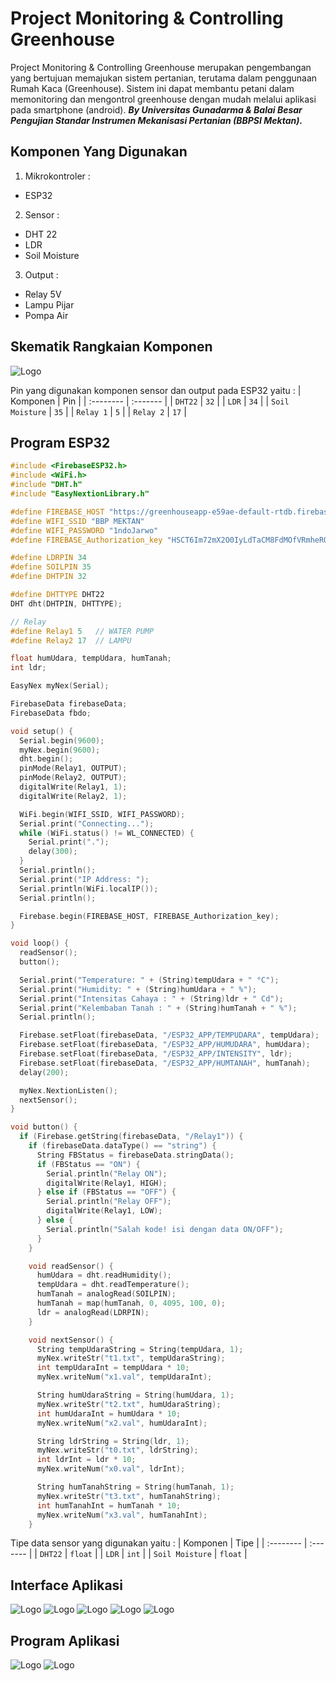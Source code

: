 # Project Monitoring & Controlling Greenhouse
Project Monitoring & Controlling Greenhouse merupakan pengembangan yang bertujuan memajukan sistem pertanian, terutama dalam penggunaan Rumah Kaca (Greenhouse). Sistem ini dapat membantu petani dalam memonitoring dan mengontrol greenhouse dengan mudah melalui aplikasi pada smartphone (android).
***By Universitas Gunadarma & Balai Besar Pengujian Standar Instrumen Mekanisasi Pertanian (BBPSI Mektan).***

## Komponen Yang Digunakan
1. Mikrokontroler :
* ESP32
2. Sensor : 
* DHT 22
* LDR
* Soil Moisture
3. Output :
* Relay 5V
* Lampu Pijar
* Pompa Air

## Skematik Rangkaian Komponen
![Logo](https://dev-to-uploads.s3.amazonaws.com/uploads/articles/th5xamgrr6se0x5ro4g6.png)

Pin yang digunakan komponen sensor dan output pada ESP32 yaitu :
| Komponen | Pin     |
| :-------- | :------- |
| `DHT22` | `32` |
| `LDR` | `34` |
| `Soil Moisture` | `35` |
| `Relay 1` | `5` |
| `Relay 2` | `17` |

## Program ESP32
```c++
#include <FirebaseESP32.h>
#include <WiFi.h>
#include "DHT.h"
#include "EasyNextionLibrary.h"

#define FIREBASE_HOST "https://greenhouseapp-e59ae-default-rtdb.firebaseio.com/"
#define WIFI_SSID "BBP MEKTAN"
#define WIFI_PASSWORD "1ndoJarwo"
#define FIREBASE_Authorization_key "HSCT6Im72mX2O0IyLdTaCM8FdMOfVRmheRQVQ0oO"

#define LDRPIN 34
#define SOILPIN 35
#define DHTPIN 32

#define DHTTYPE DHT22
DHT dht(DHTPIN, DHTTYPE);

// Relay
#define Relay1 5   // WATER PUMP
#define Relay2 17  // LAMPU

float humUdara, tempUdara, humTanah;
int ldr;

EasyNex myNex(Serial);

FirebaseData firebaseData;
FirebaseData fbdo;

void setup() {
  Serial.begin(9600);
  myNex.begin(9600);
  dht.begin();
  pinMode(Relay1, OUTPUT);
  pinMode(Relay2, OUTPUT);
  digitalWrite(Relay1, 1);
  digitalWrite(Relay2, 1);

  WiFi.begin(WIFI_SSID, WIFI_PASSWORD);
  Serial.print("Connecting...");
  while (WiFi.status() != WL_CONNECTED) {
    Serial.print(".");
    delay(300);
  }
  Serial.println();
  Serial.print("IP Address: ");
  Serial.println(WiFi.localIP());
  Serial.println();

  Firebase.begin(FIREBASE_HOST, FIREBASE_Authorization_key);
}

void loop() {
  readSensor();
  button();

  Serial.print("Temperature: " + (String)tempUdara + " °C");
  Serial.print("Humidity: " + (String)humUdara + " %");
  Serial.print("Intensitas Cahaya : " + (String)ldr + " Cd");
  Serial.print("Kelembaban Tanah : " + (String)humTanah + " %");
  Serial.println();

  Firebase.setFloat(firebaseData, "/ESP32_APP/TEMPUDARA", tempUdara);
  Firebase.setFloat(firebaseData, "/ESP32_APP/HUMUDARA", humUdara);
  Firebase.setFloat(firebaseData, "/ESP32_APP/INTENSITY", ldr);
  Firebase.setFloat(firebaseData, "/ESP32_APP/HUMTANAH", humTanah);
  delay(200);

  myNex.NextionListen();
  nextSensor();
}

void button() {
  if (Firebase.getString(firebaseData, "/Relay1")) {
    if (firebaseData.dataType() == "string") {
      String FBStatus = firebaseData.stringData();
      if (FBStatus == "ON") {
        Serial.println("Relay ON");
        digitalWrite(Relay1, HIGH);
      } else if (FBStatus == "OFF") {
        Serial.println("Relay OFF");
        digitalWrite(Relay1, LOW);
      } else {
        Serial.println("Salah kode! isi dengan data ON/OFF");
      }
    }

    void readSensor() {
      humUdara = dht.readHumidity();
      tempUdara = dht.readTemperature();
      humTanah = analogRead(SOILPIN);
      humTanah = map(humTanah, 0, 4095, 100, 0);
      ldr = analogRead(LDRPIN);
    }

    void nextSensor() {
      String tempUdaraString = String(tempUdara, 1);
      myNex.writeStr("t1.txt", tempUdaraString);
      int tempUdaraInt = tempUdara * 10;
      myNex.writeNum("x1.val", tempUdaraInt);

      String humUdaraString = String(humUdara, 1);
      myNex.writeStr("t2.txt", humUdaraString);
      int humUdaraInt = humUdara * 10;
      myNex.writeNum("x2.val", humUdaraInt);

      String ldrString = String(ldr, 1);
      myNex.writeStr("t0.txt", ldrString);
      int ldrInt = ldr * 10;
      myNex.writeNum("x0.val", ldrInt);

      String humTanahString = String(humTanah, 1);
      myNex.writeStr("t3.txt", humTanahString);
      int humTanahInt = humTanah * 10;
      myNex.writeNum("x3.val", humTanahInt);
    }
```
Tipe data sensor yang digunakan yaitu :
| Komponen | Tipe     |
| :-------- | :------- |
| `DHT22` | `float` |
| `LDR` | `int` |
| `Soil Moisture` | `float` |

## Interface Aplikasi
![Logo](https://github.com/raffx29/Project-Smart-Greenhouse/blob/79caede58498ebe3e078d151ee8ec293e0bb1366/Lib/1.jpg)
![Logo](https://github.com/raffx29/Project-Smart-Greenhouse/blob/8dc61d599ebccf31e32524cc46457a2cb7a10615/Lib/2.jpg)
![Logo](https://github.com/raffx29/Project-Smart-Greenhouse/blob/8dc61d599ebccf31e32524cc46457a2cb7a10615/Lib/3.jpg)
![Logo](https://github.com/raffx29/Project-Smart-Greenhouse/blob/8dc61d599ebccf31e32524cc46457a2cb7a10615/Lib/4.jpg)
![Logo](https://github.com/raffx29/Project-Smart-Greenhouse/blob/8dc61d599ebccf31e32524cc46457a2cb7a10615/Lib/5.jpg)

## Program Aplikasi
![Logo](https://github.com/raffx29/Project-Smart-Greenhouse/blob/8dc61d599ebccf31e32524cc46457a2cb7a10615/Lib/6.jpg)
![Logo](https://github.com/raffx29/Project-Smart-Greenhouse/blob/8dc61d599ebccf31e32524cc46457a2cb7a10615/Lib/7.jpg)
